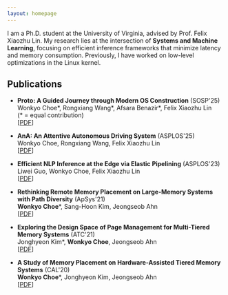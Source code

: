 ```yaml
---
layout: homepage
---
```


I am a Ph.D. student at the University of Virginia, advised by Prof. Felix Xiaozhu Lin.
My research lies at the intersection of **Systems and Machine Learning**, 
focusing on efficient inference frameworks that minimize latency and memory consumption. 
Previously, I have worked on low-level optimizations in the Linux kernel.



## Publications
- **Proto: A Guided Journey through Modern OS Construction** (SOSP'25)
    <br>
    Wonkyo Choe\*, Rongxiang Wang\*, Afsara Benazir\*, Felix Xiaozhu Lin 
    <br>
    (* = equal contribution)
    <br>
    [[PDF](https://dl.acm.org/doi/10.1145/3731569.3764811)]

- **AnA: An Attentive Autonomous Driving System**  (ASPLOS'25)
    <br>
    Wonkyo Choe, Rongxiang Wang, Felix Xiaozhu Lin
    <br>
    [[PDF](https://dl.acm.org/doi/10.1145/3669940.3707261)]

- **Efficient NLP Inference at the Edge via Elastic Pipelining** (ASPLOS'23)
    <br>
    Liwei Guo, Wonkyo Choe, Felix Xiaozhu Lin
    <br>
    [[PDF](https://dl.acm.org/doi/10.1145/3575693.3575698)]

- **Rethinking Remote Memory Placement on Large-Memory Systems with Path Diversity** (ApSys'21)
  <br>
  **Wonkyo Choe**\*, Sang-Hoon Kim, Jeongseob Ahn
  <br>
  [[PDF](https://dl.acm.org/doi/10.1145/3476886.3477516)]

- **Exploring the Design Space of Page Management for Multi-Tiered Memory Systems** (ATC'21)
  <br>
  Jonghyeon Kim\*, **Wonkyo Choe**, Jeongseob Ahn
  <br>
  [[PDF](https://www.usenix.org/conference/atc21/presentation/kim-jonghyeon)]

- **A Study of Memory Placement on Hardware-Assisted Tiered Memory Systems** (CAL'20)
  <br>
  **Wonkyo Choe**\*, Jonghyeon Kim, Jeongseob Ahn
  <br>
  [[PDF](https://ieeexplore.ieee.org/document/9165024)]
